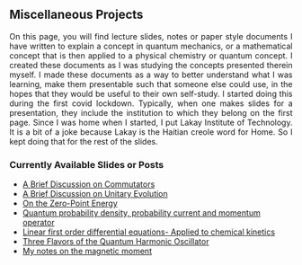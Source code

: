 ## Miscellaneous Projects
<div align="justify">

On this page, you will find lecture slides, notes or paper style documents I have written
to explain a concept in quantum mechanics, or a mathematical concept that is then applied to a 
physical chemistry or quantum concept. I created these documents as I was studying the concepts presented 
therein myself. I made these documents as a way to better understand what I was learning,
make them presentable such that someone else could use, in the hopes that they would be useful to
their own self-study. 
I started doing this during the first covid lockdown. Typically, when one makes slides for a presentation,
they include the institution to which they belong on the first page. Since I was home when I started, 
I put Lakay Institute of Technology. It is a bit of a joke because Lakay is the Haitian creole word for 
Home. So I kept doing that for the rest of the slides. 

</div>

### Currently Available Slides or Posts

- [A Brief Discussion on Commutators](commutationQM.md)
- [A Brief Discussion on Unitary Evolution](quantumdynamics/unitary_evol.md)
- [On the Zero-Point Energy](ZPE.md)
- [Quantum probability density, probability current and momentum operator](/projects/Miscellaneous/slides/Prob_densisty_current_momentum.pdf)  
- [Linear first order differential equations- Applied to chemical kinetics](/projects/Miscellaneous/slides/L1st_ODE.pdf)  
- [Three Flavors of the Quantum Harmonic Oscillator](QuantumHOscillator.md)
- [My notes on the magnetic moment](/projects/Miscellaneous/magneticmoment)
